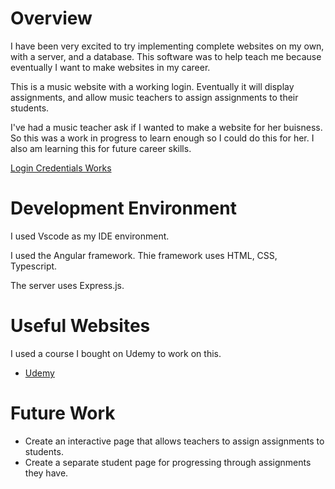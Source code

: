 # Overview

I have been very excited to try implementing complete websites on my own, with a server, and a database. This software was to help teach me because eventually I want to make websites in my career.

This is a music website with a working login. Eventually it will display assignments, and allow music teachers to assign assignments to their students.

I've had a music teacher ask if I wanted to make a website for her buisness. So this was a work in progress to learn enough so I could do this for her. I also am learning this for future career skills.

[Login Credentials Works](https://youtu.be/1Ji0KCNuTmk)

# Development Environment

I used Vscode as my IDE environment.

I used the Angular framework.
Thie framework uses HTML, CSS, Typescript.

The server uses Express.js.

# Useful Websites
I used a course I bought on Udemy to work on this.
* [Udemy](https://www.udemy.com/course/the-complete-guide-to-angular-2/)

# Future Work
* Create an interactive page that allows teachers to assign assignments to students.
* Create a separate student page for progressing through assignments they have. 
